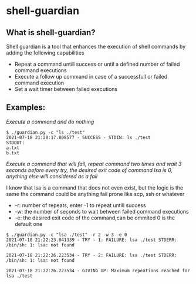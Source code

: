 # shell-guardian

## What is shell-guardian?

Shell guardian is a tool that enhances the execution of shell commands by adding the following capabilities

* Repeat a command untill success or until a defined number of failed command executions
* Execute a follow up command in case of a successfull or failed command execution
* Set a wait timer between failed executions

## Examples:
_Execute a command and do nothing_
```
$ ./guardian.py -c "ls ./test"
2021-07-18 21:20:17.808577 - SUCCESS - STDIN: ls ./test
STDOUT:
a.txt
b.txt
```
_Execute a command that will fail, repeat command two times and wait 3 seconds before every try, the desired exit code of command lsa is 0, anything else will considered as a fail_

I know that lsa is a command that does not even exist, but the logic is the same the command could be anything fail prone
like scp, ssh or whatever
* -r: number of repeats, enter -1 to repeat untill success
* -w: the number of seconds to wait between failed command executions
* -e: the desired exit code of the command,can be ommited 0 is the default one
```
$ ./guardian.py -c "lsa ./test" -r 2 -w 3 -e 0
2021-07-18 21:22:23.041339 - TRY - 1: FAILURE: lsa ./test STDERR: /bin/sh: 1: lsa: not found

2021-07-18 21:22:26.223534 - TRY - 2: FAILURE: lsa ./test STDERR: /bin/sh: 1: lsa: not found

2021-07-18 21:22:26.223534 - GIVING UP: Maximum repeations reached for lsa ./test
```
